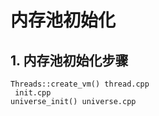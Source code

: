 # 内存池初始化

## 1. 内存池初始化步骤
`Threads::create_vm() thread.cpp` </br>
` init.cpp` </br>
`universe_init() universe.cpp`
###